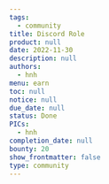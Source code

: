 ```yaml
---
tags: 
  - community
title: Discord Role
product: null
date: 2022-11-30
description: null
authors: 
  - hnh
menu: earn
toc: null
notice: null
due_date: null
status: Done
PICs: 
  - hnh
completion_date: null
bounty: 20
show_frontmatter: false
type: community
---
```

